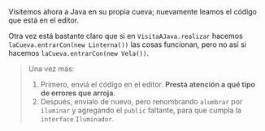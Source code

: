 Visitemos ahora a Java en su propia cueva; nuevamente leamos el código que está en el editor. 

Otra vez está bastante claro que si en `VisitaAJava.realizar` hacemos `laCueva.entrarCon(new Linterna())` las cosas funcionan, pero no así si hacemos `laCueva.entrarCon(new Vela())`.

> Una vez más:  
> 
>  1. Primero, enviá el código en el editor. **Prestá atención a qué tipo de errores que arroja**. 
>  2. Después, envialo de nuevo, pero renombrando `alumbrar` por `iluminar` y agregando el `public` faltante, para que cumpla la `interface` `Iluminador`.

